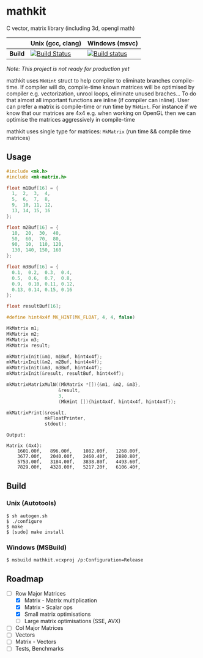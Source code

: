 # mathkit
C vector, matrix library (including 3d, opengl math)

|| **Unix (gcc, clang)** | **Windows (msvc)** |
|---|---|---|
| **Build** | [![Build Status](https://travis-ci.org/recp/mathkit.svg?branch=master)](https://travis-ci.org/recp/mathkit)|[![Build status](https://ci.appveyor.com/api/projects/status/xodt8l6bp2jr41q6/branch/master?svg=true)](https://ci.appveyor.com/project/recp/mathkit/branch/master)

*Note: This project is not ready for production yet*

mathkit uses `MkHint` struct to help compiler to eliminate branches compile-time. If compiler will do, compile-time known matrices will be optimised by compiler e.g. vectorization, unrool loops, eliminate unused braches... To do that almost all important functions are inline (if compiler can inline).
User can prefer a matrix is compile-time or run time by `MkHint`. For instance if we know that our matrices are 4x4 e.g. when working on OpenGL then we can optimise the matrices aggressively in compile-time

mathkit uses single type for matrices: `MkMatrix` (run time && compile time matrices)

## Usage
```C
#include <mk.h>
#include <mk-matrix.h>

float m1Buf[16] = {
  1,  2,  3,  4,
  5,  6,  7,  8,
  9,  10, 11, 12,
  13, 14, 15, 16  
};

float m2Buf[16] = {
  10,  20,  30,  40,
  50,  60,  70,  80,
  90,  10,  110, 120,
  130, 140, 150, 160  
};

float m3Buf[16] = {
  0.1,  0.2,  0.3,  0.4,
  0.5,  0.6,  0.7,  0.8,
  0.9,  0.10, 0.11, 0.12,
  0.13, 0.14, 0.15, 0.16  
};

float resultBuf[16];

#define hint4x4f MK_HINT(MK_FLOAT, 4, 4, false)

MkMatrix m1;
MkMatrix m2;
MkMatrix m3;
MkMatrix result;

mkMatrixInit(&m1, m1Buf, hint4x4f);
mkMatrixInit(&m2, m2Buf, hint4x4f);
mkMatrixInit(&m3, m3Buf, hint4x4f);
mkMatrixInit(&result, resultBuf, hint4x4f);

mkMatrixMatrixMulN((MkMatrix *[]){&m1, &m2, &m3},
                   &result,
                   3,
                   (MkHint []){hint4x4f, hint4x4f, hint4x4f});

mkMatrixPrint(&result,
              mkFloatPrinter,
              stdout);      
```

```
Output:

Matrix (4x4):
	1601.00f,	896.00f,	1082.00f,	1268.00f,
	3677.00f,	2040.00f,	2460.40f,	2880.80f,
	5753.00f,	3184.00f,	3838.80f,	4493.60f,
	7829.00f,	4328.00f,	5217.20f,	6106.40f,
```

## Build

### Unix (Autotools)

```text
$ sh autogen.sh
$ ./configure
$ make
$ [sudo] make install
```

### Windows (MSBuild)

```text
$ msbuild mathkit.vcxproj /p:Configuration=Release
```

## Roadmap

- [ ] Row Major Matrices
    - [X] Matrix - Matrix multiplication
    - [X] Matrix - Scalar ops
    - [X] Small matrix optimisations
    - [ ] Large matrix optimisations (SSE, AVX)
- [ ] Col Major Matrices
- [ ] Vectors
- [ ] Matrix - Vectors
- [ ] Tests, Benchmarks
